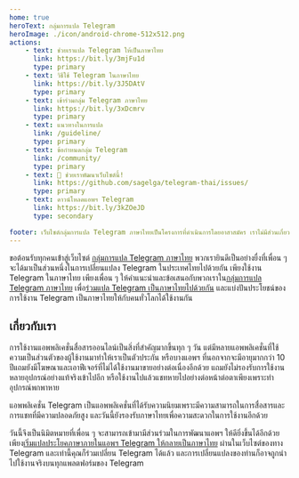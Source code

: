 ```yaml
---
home: true
heroText: กลุ่มการแปล Telegram
heroImage: ./icon/android-chrome-512x512.png
actions:
    - text: ช่วยเราแปล Telegram ให้เป็นภาษาไทย
      link: https://bit.ly/3mjFu1d
      type: primary
    - text: วิธีใช้ Telegram ในภาษาไทย
      link: https://bit.ly/3J5DAtV
      type: primary
    - text: เข้าร่วมกลุ่ม Telegram ภาษาไทย
      link: https://bit.ly/3xDcmrv
      type: primary
    - text: แนวทางในการแปล
      link: /guideline/
      type: primary
    - text: ข้อกำหนดกลุ่ม Telegram
      link: /community/
      type: primary
    - text: 🎉 ช่วยเราพัฒนาเว็บไซต์นี้!
      link: https://github.com/sagelga/telegram-thai/issues/
      type: primary
    - text: ดาวน์โหลดแอพฯ Telegram
      link: https://bit.ly/3kZOeJD
      type: secondary

footer: เว็บไซต์กลุ่มการแปล Telegram ภาษาไทยเป็นโครงการที่ดำเนินการโดยอาสาสมัคร เราไม่มีส่วนเกี่ยวข้องกับบริษัท Telegram FZ-LLC แต่อย่างใด | สงวนลิขสิทธิ์ © 2020-2024 [@sagelga](https://github.com/sagelga)
---
```


ขอต้อนรับทุกคนเข้่าสู่เว็บไซต์ [กลุ่มการแปล Telegram ภาษาไทย](http://bit.ly/41zEDJU) พวกเรายินดีเป็นอย่างยื่งที่เพื่อน ๆ
จะได้มาเป็นส่วนหนึ่งในการเปลี่ยนแปลง Telegram ในประเทศไทยไปด้วยกัน เพียงใช้งาน Telegram ในภาษาไทย
เพียงเพื่อน ๆ ให้คำแนะนำและข้อเสนอกับพวกเราใน[กลุ่มการแปล Telegram ภาษาไทย](http://bit.ly/41zEDJU)
เพื่อ[ร่วมแปล Telegram เป็นภาษาไทยไปด้วยกัน](https://bit.ly/3mjFu1d) และแบ่งปันประโยชน์ของการใช้งาน Telegram เป็นภาษาไทยให้กับคนทั่วโลกได้ใช้งานกัน


## เกี่ยวกับเรา
การใช้งานแอพพลิเคชั่นสื่อสารออนไลน์เป็นสิ่งที่สำคัญมากขึ้นทุก ๆ วัน
แต่มีหลายแอพพลิเคชั่นที่ใช้ความเป็นส่วนตัวของผู้ใช้งานมาทำให้เราเป็นตัวประกัน
หรือบางแอพฯ ที่นอกจากจะมีอายุมากกว่า 10 ปีแถมยังมีโฆษณาและเอาฟีเจอร์ที่ไม่ได้ใช้งานมาขายอย่างต่อเนื่องอีกด้วย
แถมยังไม่รองรับการใช้งานหลายอุปกรณ์อย่างแท้จริงเข้าไปอีก
หรือใช้งานไปแล้วแชทหายไปอย่างต่อหน้าต่อตาเพียงเพราะทำอุปกรณ์พกพาหาย

แอพพลิเคชั่น Telegram เป็นแอพพลิเคชั่นที่ได้รับความนิยมเพราะมีความสามารถในการสื่อสารและการแชทที่มีความปลอดภัยสูง
และวันนี้ยังรองรับภาษาไทยเพื่อความสะดวกในการใช้งานอีกด้วย

วันนี้จึงเป็นนิมิตหมายที่เพื่อน ๆ จะสามารถเข้ามามีส่วนร่วมในการพัฒนาแอพฯ ให้ดียิ่งขึ้นได้อีกด้วย
เพียง[เริ่มแปลประโยคภาษาภายในแอพฯ Telegram ให้กลายเป็นภาษาไทย](https://bit.ly/3mjFu1d) ผ่านในเว็บไซต์ของทาง Telegram
และเท่านี้คุณก็ร่วมเปลี่ยน
Telegram ได้แล้ว และการเปลี่ยนแปลงของท่านก็อาจถูกนำไปใช้งานจริงบนทุกแพลตฟอร์มของ Telegram
